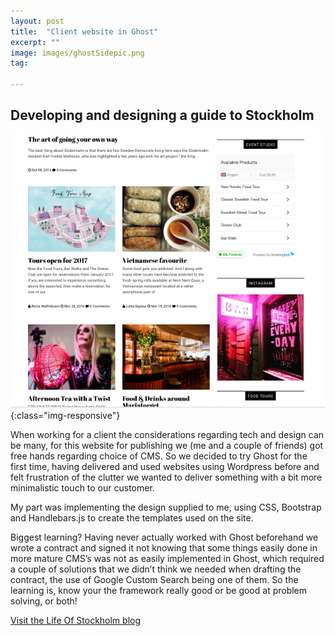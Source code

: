 ```yaml
---
layout: post
title:  "Client website in Ghost"
excerpt: ""
image: images/ghostSidepic.png
tag:

---
```

## Developing and designing a guide to Stockholm

![patch](/images/lifeOfsthlm02.png){:class="img-responsive"}

When working for a client the considerations regarding tech and design can be many, for this website for publishing we (me and a couple of friends) got free hands regarding choice of CMS. So we decided to try Ghost for the first time, having delivered and used websites using Wordpress before and felt frustration of the clutter we wanted to deliver something with a bit more minimalistic touch to our customer.


My part was implementing the design supplied to me, using CSS, Bootstrap and Handlebars.js to create the templates used on the site.


Biggest learning? Having never actually worked with Ghost beforehand we wrote a contract and signed it not knowing that some things easily done in more mature CMS’s was not as easily implemented in Ghost, which required a couple of solutions that we didn’t think we needed when drafting the contract, the use of Google Custom Search being one of them. So the learning is, know your the framework really good or be good at problem solving, or both!

<a href="https://www.lifeofstockholm.com/" target="_blank">Visit the Life Of Stockholm blog</a>

